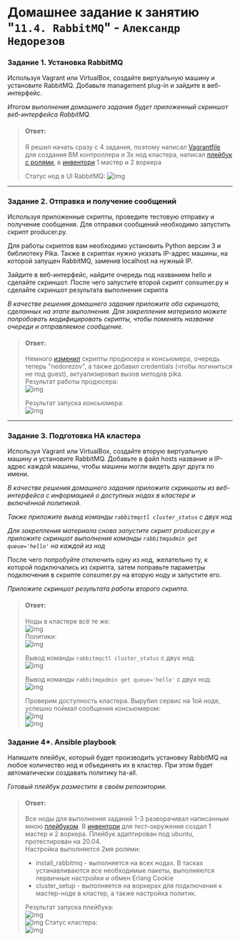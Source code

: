 # Домашнее задание к занятию "`11.4. RabbitMQ`" - `Александр Недорезов`

### Задание 1. Установка RabbitMQ

Используя Vagrant или VirtualBox, создайте виртуальную машину и установите RabbitMQ.
Добавьте management plug-in и зайдите в веб-интерфейс.

*Итогом выполнения домашнего задания будет приложенный скриншот веб-интерфейса RabbitMQ.*

> #### Ответ:
> Я решил начать сразу с 4 задания, поэтому написал [Vagrantfile](https://github.com/smutosey/sys-netology-hw/11-04-rabbitmq/vagrant/Vagrantfile) для создания ВМ контроллера и 3х нод кластера, написал [плейбук с ролями](https://github.com/smutosey/sys-netology-hw/11-04-rabbitmq/rabbitmq/playbook.yml), в [инвентори](https://github.com/smutosey/sys-netology-hw/11-04-rabbitmq/rabbitmq/hosts.yml) 1 мастер и 2 воркера
> 
> Статус нод в UI RabbitMQ:
> ![img](https://github.com/smutosey/sys-netology-hw/11-04-rabbitmq/img/1-01.png) 

---

### Задание 2. Отправка и получение сообщений

Используя приложенные скрипты, проведите тестовую отправку и получение сообщения.
Для отправки сообщений необходимо запустить скрипт producer.py.

Для работы скриптов вам необходимо установить Python версии 3 и библиотеку Pika.
Также в скриптах нужно указать IP-адрес машины, на которой запущен RabbitMQ, заменив localhost на нужный IP.

Зайдите в веб-интерфейс, найдите очередь под названием hello и сделайте скриншот.
После чего запустите второй скрипт consumer.py и сделайте скриншот результата выполнения скрипта

*В качестве решения домашнего задания приложите оба скриншота, сделанных на этапе выполнения. Для закрепления материала можете попробовать модифицировать скрипты, чтобы поменять название очереди и отправляемое сообщение.*



> #### Ответ:
> Немного [изменил](https://github.com/smutosey/sys-netology-hw/11-04-rabbitmq/scripts/) скрипты продюсера и консьюмера, очередь теперь "nedorezov", а также добавил credentials (чтобы логиниться не под guest), актуализировал вызов методов pika.   
> Результат работы продюсера:      
> ![img](https://github.com/smutosey/sys-netology-hw/11-04-rabbitmq/img/2-01.png)  
> 
> Результат запуска консьюмера:  
> ![img](https://github.com/smutosey/sys-netology-hw/11-04-rabbitmq/img/2-02.png)  
---

### Задание 3. Подготовка HA кластера

Используя Vagrant или VirtualBox, создайте вторую виртуальную машину и установите RabbitMQ.
Добавьте в файл hosts название и IP-адрес каждой машины, чтобы машины могли видеть друг друга по имени.

*В качестве решения домашнего задания приложите скриншоты из веб-интерфейса с информацией о доступных нодах в кластере и включённой политикой.*  

*Также приложите вывод команды `rabbitmqctl cluster_status` с двух нод*

*Для закрепления материала снова запустите скрипт producer.py и приложите скриншот выполнения команды `rabbitmqadmin get queue='hello'` на каждой из нод*

После чего попробуйте отключить одну из нод, желательно ту, к которой подключались из скрипта, затем поправьте параметры подключения в скрипте consumer.py на вторую ноду и запустите его.

*Приложите скриншот результата работы второго скрипта.*


> #### Ответ:
> Ноды в кластере всё те же:   
> ![img](https://github.com/smutosey/sys-netology-hw/11-04-rabbitmq/img/3-01.png)   
> Политики:  
> ![img](https://github.com/smutosey/sys-netology-hw/11-04-rabbitmq/img/3-02.png) 
> 
> Вывод команды `rabbitmqctl cluster_status` с двух нод:  
> ![img](https://github.com/smutosey/sys-netology-hw/11-04-rabbitmq/img/3-03.png) 
> 
> Вывод команды `rabbitmqadmin get queue='hello'` с двух нод:  
> ![img](https://github.com/smutosey/sys-netology-hw/11-04-rabbitmq/img/3-04.png)  
> 
> Проверим доступность кластера. Вырубил сервис на 1ой ноде, успешно поймал сообщения консьюмером:  
> ![img](https://github.com/smutosey/sys-netology-hw/11-04-rabbitmq/img/3-05.png)  
> ![img](https://github.com/smutosey/sys-netology-hw/11-04-rabbitmq/img/3-06.png) 


### Задание 4*. Ansible playbook

Напишите плейбук, который будет производить установку RabbitMQ на любое количество нод и объединять их в кластер.
При этом будет автоматически создавать политику ha-all.

*Готовый плейбук разместите в своём репозитории.*

> #### Ответ:  
> Все ноды для выполнения заданий 1-3 разворачивал написанным мною [плейбуком](https://github.com/smutosey/sys-netology-hw/11-04-rabbitmq/rabbitmq/playbook.yml).
В [инвентори](https://github.com/smutosey/sys-netology-hw/11-04-rabbitmq/rabbitmq/hosts.yml) для тест-окружения создал 1 мастер и 2 воркера. Плейбук адаптирован под ubuntu, протестирован на 20.04.  
> Настройка выполняется 2мя ролями:  
> - install_rabbitmq - выполняется на всех нодах. В тасках устанавливаются все необходимые пакеты, выполняются первичные настройки и обмен Erlang Cookie  
> - cluster_setup - выполняется на воркерах для подключения к мастер-ноде в кластер, а также настройка политик.  
>  
> Результат запуска плейбука:  
> ![img](https://github.com/smutosey/sys-netology-hw/11-04-rabbitmq/img/4-01.png)  
> ![img](https://github.com/smutosey/sys-netology-hw/11-04-rabbitmq/img/4-02.png) 
> Статус кластера:  
> ![img](https://github.com/smutosey/sys-netology-hw/11-04-rabbitmq/img/4-03.png) 